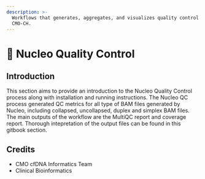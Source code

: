 ```yaml
---
description: >-
  Workflows that generates, aggregates, and visualizes quality control files for
  CMO-CH.
---
```


# 🌸 Nucleo Quality Control

## Introduction

This section aims to provide an introduction to the Nucleo Quality Control process along with installation and running instructions. The Nucleo QC process generated QC metrics for all type of BAM files generated by Nucleo, including collapsed, uncollapsed, duplex and simplex BAM files. The main outputs of the workflow are the MultiQC report and coverage report. Thorough intepretation of the output files can be found in this gitbook section.

## Credits

* CMO cfDNA Informatics Team
* Clinical Bioinformatics
